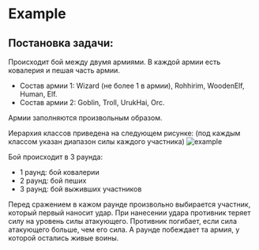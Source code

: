 # Example
## Постановка задачи:
Происходит бой между двумя армиями. В каждой армии есть ковалерия и пешая часть армии. 
* Состав армии 1: Wizard (не более 1 в армии), Rohhirim, WoodenElf, Human, Elf.
* Состав армии 2: Goblin, Troll, UrukHai, Orc.

Армии заполняются произвольным образом.

Иерархия классов приведена на следующем рисунке: (под каждым классом указан диапазон силы каждого участника)
![example](http://savepic.ru/13333839.png)

Бой происходит в 3 раунда:
* 1 раунд: бой ковалерии
* 2 раунд: бой пеших
* 3 раунд: бой выживших участников

Перед сражением в кажом раунде произвольно выбирается участник, который первый наносит удар. При нанесении удара противник теряет силу на уровень силы атакующего. Противник погибает, если сила атакующего больше, чем его сила. А раунде побеждает та армия, у которой остались живые воины.
